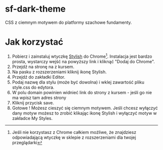 # sf-dark-theme
CSS z ciemnym motywem do platformy szachowe fundamenty.
# Jak korzystać 
1. Pobierz i zainstaluj wtyczkę [Stylish](https://chrome.google.com/webstore/detail/stylish-custom-themes-for/fjnbnpbmkenffdnngjfgmeleoegfcffe?hl=pl) do Chrome[^1]. Instalacja jest bardzo prosta, wystarczy wejść na powyższy link i kliknąć "Dodaj do Chrome". 
2. Przejdź na stronę na z kursem.
3. Na pasku z rozszerzeniami kliknij ikonę Stylish.
4. Przejdź do zakładki Editor.
5. Podaj nazwę dla stylu (może być dowolna) i wklej zawartość pliku style.css do edytora.
6. W polu domain powinien widnieć link do strony z kursem - jeśli go nie ma wpisz tam adres strony  
7. Kliknij przycisk save.
8. Gotowe ! Możesz cieszyć się ciemnym motywem. Jeśli chcesz wyłączyć dany motyw możesz to zrobić klikając ikonę Stylish i wyłączyć motyw w zakładce My Styles.

[^1]: Jeśli nie korzystasz z Chrome całkiem możliwe, że znajdziesz odpowiadającą wtyczkę w sklepie z rozszerzeniami dla twojej przeglądarki 
